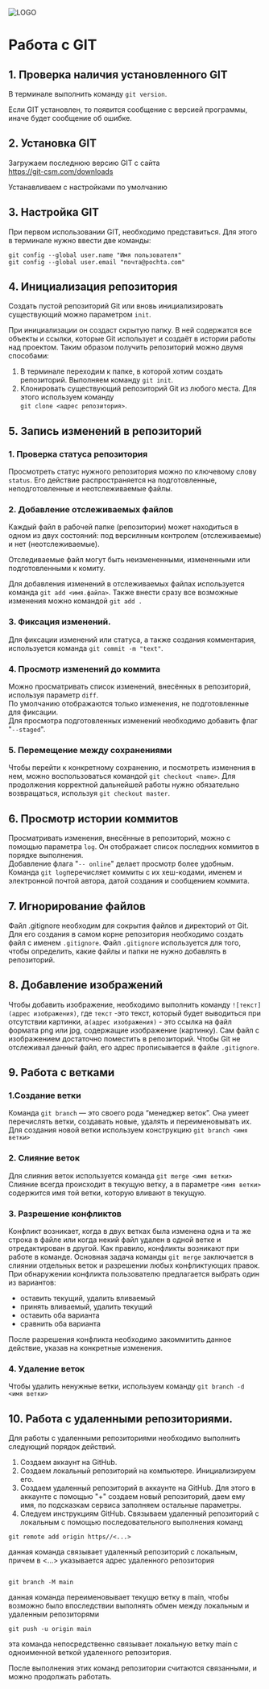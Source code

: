 ![LOGO](Git-Logo-2Color.png)

# Работа с GIT

## 1. Проверка наличия установленного GIT
В терминале выполнить команду `git version`.

Если GIT установлен, то появится сообщение с версией программы, иначе будет сообщение об ошибке.

## 2. Установка GIT

Загружаем последнюю версию GIT с сайта   
https://git-csm.com/downloads

Устанавливаем с настройками по умолчанию

## 3. Настройка GIT
При первом использовании GIT, необходимо представиться. Для этого в терминале нужно ввести две команды:
```
git config --global user.name "Имя пользователя"    
git config --global user.email "почта@pochta.com" 

```

## 4. Инициализация репозитория

Создать пустой репозиторий Git или вновь инициализировать существующий можно параметром `init`. 

При инициализации он создаст скрытую папку. В ней содержатся все объекты и ссылки, которые Git использует и создаёт в истории работы над проектом.
Таким образом получить репозиторий можно двумя способами:
1. В терминале переходим к папке, в которой хотим создать репозиторий. Выполняем команду `git init`.
2. Клонировать существующий репозиторий Git из любого места. Для этого используем команду  
  `git clone <адрес репозитория>`.


## 5. Запись изменений в репозиторий

### 1. Проверка статуса репозитория

Просмотреть статус нужного репозитория можно по ключевому слову `status`.
Его действие распространяется на подготовленные, неподготовленные и неотслеживаемые файлы.

### 2. Добавление отслеживаемых файлов

Каждый файл в рабочей папке (репозитории) может находиться в одном из двух состояний: под версилнным контролем (отслеживаемые) и нет (неотслеживаемые).

Отследиваемые файл могут быть неизмененными, измененными или подготовленными к комиту.

Для добавления изменений в отслеживаемых файлах используется команда `git add <имя.файла>`. Также внести сразу все возможные изменения можно командой `git add .` 

### 3. Фиксация изменений.
Для фиксации изменений или статуса, а также создания комментария, используется команда `git commit -m "text"`.

### 4. Просмотр изменений до коммита   
Можно просматривать список изменений, внесённых в репозиторий, используя параметр `diff`.  
По умолчанию отображаются только изменения, не подготовленные для фиксации.  
Для просмотра подготовленных изменений необходимо добавить флаг "`--staged`".


### 5. Перемещение между сохранениями
Чтобы перейти к конкретному сохранению, и посмотреть изменения в нем,  можно воспользоваться командой `git checkout <name>`.
Для продолжения корректной дальнейшей работы нужно обязательно возвращаться, используя `git checkout master`.


## 6. Просмотр истории коммитов

Просматривать изменения, внесённые в репозиторий, можно с помощью параметра `log`. Он отображает список последних коммитов в порядке выполнения.   
Добавление флага "`-- online`" делает просмотр более удобным.
Команда `git log`перечисляет коммиты с их хеш-кодами, именем и электронной почтой автора, датой создания и сообщением коммита.

## 7. Игнорирование файлов
Файл .gitignore необходим для сокрытия файлов и директорий от Git.
Для его создания в  самом корне  репозитория необходимо создать файл с именем `.gitignore`.
Файл `.gitignore` используется для того, чтобы определить, какие файлы и папки не нужно добавлять в репозиторий.


## 8. Добавление изображений

Чтобы добавить изображение, необходимо выполнить команду `![текст](адрес изображения)`, где `текст` -это текст, который будет выводиться при отсутствии картинки, а`(адрес изображения)` - это ссылка на файл формата png или jpg, содержащие изображение (картинку). 
Сам файл с изображением достаточно поместить в репозиторий.
Чтобы Git не отслеживал данный файл, его адрес прописывается в файле  `.gitignore`.


## 9. Работа с ветками

### 1.Создание ветки

Команда `git branch` — это своего рода “менеджер веток”. Она умеет перечислять ветки, создавать новые, удалять и переименовывать их.
Для создания новой ветки используем конструкцию
`git branch <имя ветки>`

### 2. Слияние веток

Для слияния веток используется команда `git merge <имя ветки>`
Слияние всегда происходит в текущую ветку, а в параметре `<имя ветки>` содержится имя той ветки, которую вливают в текущую.

### 3. Разрешение конфликтов

Конфликт возникает, когда в двух ветках была изменена одна и та же строка в файле или когда некий файл удален в одной ветке и отредактирован в другой. Как правило, конфликты возникают при работе в команде.
Основная задача команды `git merge` заключается в слиянии отдельных веток и разрешении любых конфликтующих правок.
При обнаружении конфликта пользователю предлагается выбрать один из  вариантов: 
 * оставить текущий, удалить вливаемый 
 * принять вливаемый, удалить текущий 
 * оставить оба варианта
 * сравнить оба варианта 

 После разрешения конфликта необходимо закоммитить данное действие, указав на конкретные изменения.

### 4. Удаление веток

Чтобы удалить ненужные ветки, используем команду 
`git branch -d <имя ветки>`


## 10. Работа с удаленными репозиториями.

 Для работы с удаленными репозиториями необходимо выполнить следующий порядок действий.
 1. Создаем аккаунт на GitHub.
 2. Создаем локальный репозиторий на компьютере. Инициализируем его.
 3. Создаем удаленный репозиторий в аккаунте на GitHub. Для этого в аккаунте с помощью "+" создаем новый репозиторий, даем ему имя, по подсказкам сервиса заполняем остальные параметры.
 4. Следуем инструкциям GitHub. Связываем удаленный репозиторий с локальным с помощью последовательного выполнения команд
 
 ```
 git remote add origin https//<...>

 ```
 данная команда связывает удаленный репозиторий с локальным, причем в <...> указывается адрес удаленного репозитория

 ```

 git branch -M main
 
 ```
 данная команда переименовывает текущю ветку в main, чтобы возможно было впоследствии выполнять обмен между локальным и удаленным репозиторями

 ```
 git push -u origin main

 ```
 эта команда непосредственно связывает локальную ветку main с одноименной веткой
 удаленного репозитория.

 После выполнения этих команд репозитории считаются связанными, и можно продолжать работать.

 




